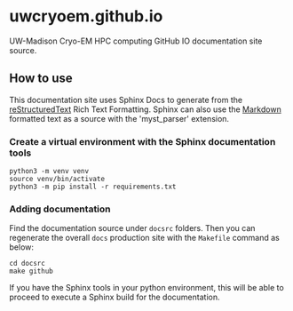 # uwcryoem.github.io

UW-Madison Cryo-EM HPC computing GitHub IO documentation site source.

## How to use

This documentation site uses Sphinx Docs to generate from the [reStructuredText](https://www.sphinx-doc.org/en/master/usage/restructuredtext/basics.html#rst-primer) Rich Text Formatting. Sphinx can also use the [Markdown](https://daringfireball.net/projects/markdown/) formatted text as a source with the 'myst_parser' extension.

### Create a virtual environment with the Sphinx documentation tools

```
python3 -m venv venv
source venv/bin/activate
python3 -m pip install -r requirements.txt
```

### Adding documentation 

Find the documentation source under `docsrc` folders. Then you can regenerate the overall `docs` production site with the `Makefile` command as below:

```
cd docsrc
make github
```

If you have the Sphinx tools in your python environment, this will be able to proceed to execute a Sphinx build for the documentation.

